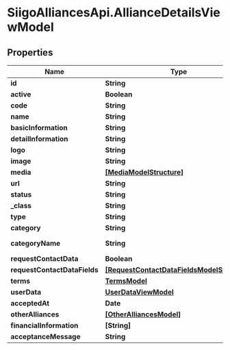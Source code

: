 # SiigoAlliancesApi.AllianceDetailsViewModel

## Properties

Name | Type | Description | Notes
------------ | ------------- | ------------- | -------------
**id** | **String** |  | [optional] 
**active** | **Boolean** |  | [optional] 
**code** | **String** |  | [optional] 
**name** | **String** |  | [optional] 
**basicInformation** | **String** |  | [optional] 
**detailInformation** | **String** |  | [optional] 
**logo** | **String** |  | [optional] 
**image** | **String** |  | [optional] 
**media** | [**[MediaModelStructure]**](MediaModelStructure.md) |  | [optional] 
**url** | **String** |  | [optional] 
**status** | **String** |  | [optional] 
**_class** | **String** |  | [optional] 
**type** | **String** |  | [optional] 
**category** | **String** |  | [optional] 
**categoryName** | **String** |  | [optional] [readonly] 
**requestContactData** | **Boolean** |  | [optional] 
**requestContactDataFields** | [**[RequestContactDataFieldsModelStructure]**](RequestContactDataFieldsModelStructure.md) |  | [optional] 
**terms** | [**TermsModel**](TermsModel.md) |  | [optional] 
**userData** | [**UserDataViewModel**](UserDataViewModel.md) |  | [optional] 
**acceptedAt** | **Date** |  | [optional] 
**otherAlliances** | [**[OtherAlliancesModel]**](OtherAlliancesModel.md) |  | [optional] 
**financialInformation** | **[String]** |  | [optional] 
**acceptanceMessage** | **String** |  | [optional] 


